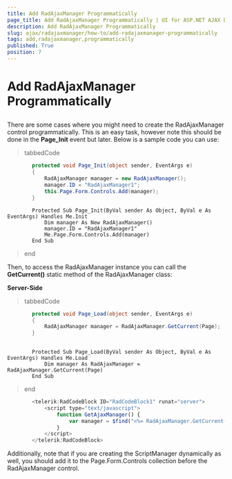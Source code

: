 ```yaml
---
title: Add RadAjaxManager Programmatically
page_title: Add RadAjaxManager Programmatically | UI for ASP.NET AJAX Documentation
description: Add RadAjaxManager Programmatically
slug: ajax/radajaxmanager/how-to/add-radajaxmanager-programmatically
tags: add,radajaxmanager,programmatically
published: True
position: 7
---
```


# Add RadAjaxManager Programmatically



## 

There are some cases where you might need to create the RadAjaxManager control programmatically. This is an easy task, however note this should be done in the __Page_Init__ event but later. Below is a sample code you can use:

>tabbedCode

````C#
	    protected void Page_Init(object sender, EventArgs e)
	    {
	        RadAjaxManager manager = new RadAjaxManager();
	        manager.ID = "RadAjaxManager1";
	        this.Page.Form.Controls.Add(manager);
	    } 							
````



````VB.NET
	    Protected Sub Page_Init(ByVal sender As Object, ByVal e As EventArgs) Handles Me.Init
	        Dim manager As New RadAjaxManager()
	        manager.ID = "RadAjaxManager1"
	        Me.Page.Form.Controls.Add(manager)
	    End Sub
````


>end

Then, to access the RadAjaxManager instance you can call the __GetCurrent()__ static method of the RadAjaxManager class:

__Server-Side__

>tabbedCode

````C#
	    protected void Page_Load(object sender, EventArgs e)
	    {    
	        RadAjaxManager manager = RadAjaxManager.GetCurrent(Page);
	    }
				
````



````VB.NET
	    Protected Sub Page_Load(ByVal sender As Object, ByVal e As EventArgs) Handles Me.Load
	        Dim manager As RadAjaxManager = RadAjaxManager.GetCurrent(Page)
	    End Sub
````


>end

````JavaScript
	    <telerik:RadCodeBlock ID="RadCodeBlock1" runat="server">
	        <script type="text/javascript">
	            function GetAjaxManager() {
	                var manager = $find("<%= RadAjaxManager.GetCurrent(Page).ClientID %>")
	            }
	        </script>
	    </telerik:RadCodeBlock>
````



Additionally, note that if you are creating the ScriptManager dynamically as well, you should add it to the Page.Form.Controls collection before the RadAjaxManager control.

